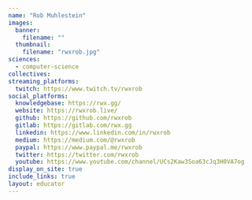 ```yaml
---
name: "Rob Muhlestein"
images:
  banner:
    filename: ""
  thumbnail:
    filename: "rwxrob.jpg"
sciences:
  - computer-science
collectives:
streaming_platforms:
  twitch: https://www.twitch.tv/rwxrob
social_platforms:
  knowledgebase: https://rwx.gg/
  website: https://rwxrob.live/
  github: https://github.com/rwxrob
  gitlab: https://gitlab.com/rwx.gg
  linkedin: https://www.linkedin.com/in/rwxrob
  medium: https://medium.com/@rwxrob
  paypal: https://www.paypal.me/rwxrob
  twitter: https://twitter.com/rwxrob
  youtube: https://www.youtube.com/channel/UCs2Kaw3Soa63cJq3H0VA7og
display_on_site: true
include_links: true
layout: educator
---
```


